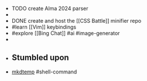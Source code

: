 - TODO create Alma 2024 parser
-
- DONE create and host the [[CSS Battle]] minifier repo
- #learn [[Vim]] keybindings
- #explore [[Bing Chat]] #ai #image-generator
-
- ## Stumbled upon
- [mkdtemp](http://command-not-found.com/mkdtemp) #shell-command